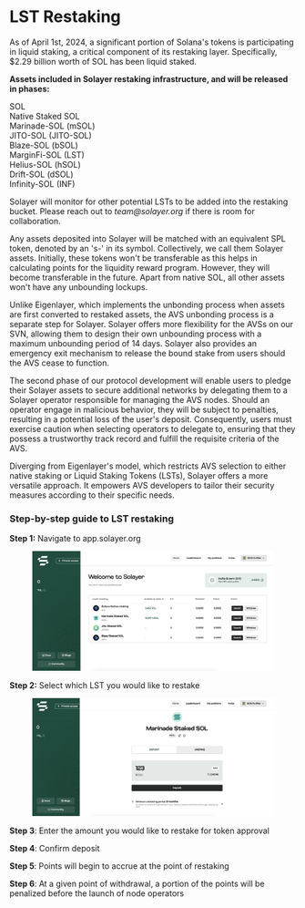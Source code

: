 # LST Restaking

As of April 1st, 2024, a significant portion of Solana's tokens is participating in liquid staking, a critical component of its restaking layer. Specifically, $2.29 billion worth of SOL has been liquid staked.&#x20;

**Assets included in Solayer restaking infrastructure, and will be released in phases:**&#x20;

SOL \
Native Staked SOL \
Marinade-SOL (mSOL)\
JITO-SOL (JITO-SOL)\
Blaze-SOL (bSOL)\
MarginFi-SOL (LST)\
Helius-SOL (hSOL)\
Drift-SOL (dSOL)\
Infinity-SOL (INF)

Solayer will monitor for other potential LSTs to be added into the restaking bucket. Please reach out to _team@solayer.org_ if there is room for collaboration.&#x20;

Any assets deposited into Solayer will be matched with an equivalent SPL token, denoted by an 's-' in its symbol. Collectively, we call them Solayer assets. Initially, these tokens won't be transferable as this helps in calculating points for the liquidity reward program. However, they will become transferable in the future. Apart from ‌native SOL, all other assets won't have any unbounding lockups.

Unlike Eigenlayer, which implements the unbonding process when assets are first converted to restaked assets, the AVS unbonding process is a separate step for Solayer. Solayer offers more flexibility for the AVSs on our SVN, allowing them to design their own unbounding process with a maximum unbounding period of 14 days. Solayer also provides an emergency exit mechanism to release the bound stake from users should the AVS cease to function.

The second phase of our protocol development will enable users to pledge their Solayer assets to secure additional networks by delegating  them to a Solayer operator responsible for managing the AVS nodes. Should an operator engage in malicious behavior, they will be subject to penalties, resulting in a potential loss of the user's deposit. Consequently, users must exercise caution when selecting operators to delegate to, ensuring that they possess a trustworthy track record and fulfill the requisite criteria of the AVS.

Diverging from Eigenlayer's model, which restricts AVS selection to either native staking or Liquid Staking Tokens (LSTs), Solayer offers a more versatile approach. It empowers AVS developers to tailor their security measures according to their specific needs.&#x20;

### &#x20;Step-by-step guide to LST restaking&#x20;



**Step 1:** Navigate to app.solayer.org&#x20;

<figure><img src="../.gitbook/assets/image.png" alt=""><figcaption></figcaption></figure>

**Step 2:** Select which LST you would like to restake&#x20;

<figure><img src="../.gitbook/assets/image (1).png" alt=""><figcaption></figcaption></figure>

**Step 3**: Enter the amount you would like to restake for token approval

**Step 4**: Confirm deposit &#x20;

**Step 5**: Points will begin to accrue at the point of restaking&#x20;

**Step 6**: At a given point of withdrawal, a portion of the points will be penalized before the launch of node operators&#x20;
